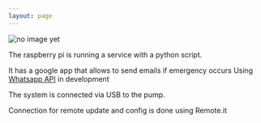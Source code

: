 ```yaml
---
layout: page
---
```

![no image yet]()

The raspberry pi is running a service with a python script.

It has a google app that allows to send emails if emergency occurs
Using [Whatsapp API](https://pypi.org/project/whatsapp-api-client-python/) in development

The system is connected via USB to the pump.

Connection for remote update and config is done using Remote.it
